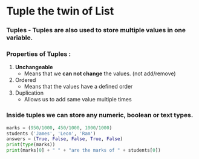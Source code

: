 # Tuple the twin of List
### Tuples - Tuples are also used to store multiple values in one variable.
### Properties of Tuples : 
1. **Unchangeable**
    - Means that we **can not change** the values. (not add/remove)
2. Ordered
    - Means that the values have a defined order
3. Duplication 
    - Allows us to add same value multiple times

### Inside tuples we can store any numeric, boolean or text types.

```python
marks = (950/1000, 450/1000, 1000/1000)
students ('James', 'Leon', 'Ram')
answers = (True, False, False, True, False)
print(type(marks))
print(marks[0] + " " + "are the marks of " + students[0])
```
